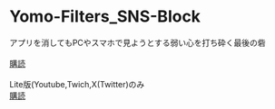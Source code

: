 # Yomo-Filters_SNS-Block
アプリを消してもPCやスマホで見ようとする弱い心を打ち砕く最後の砦\
\
[購読](https://raw.githubusercontent.com/yomo1326/Yomo-Filters_SNS-Block/refs/heads/main/Blocklist.txt)\
\
Lite版(Youtube,Twich,X(Twitter)のみ\
[購読](https://raw.githubusercontent.com/yomo1326/Yomo-Filters_SNS-Block/refs/heads/main/Blocklist_lite.txt)

